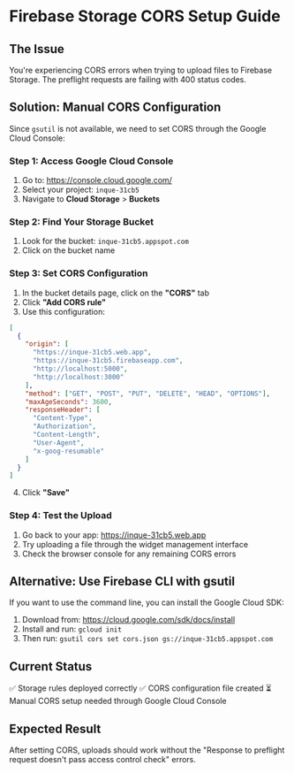 # Firebase Storage CORS Setup Guide

## The Issue

You're experiencing CORS errors when trying to upload files to Firebase Storage. The preflight requests are failing with 400 status codes.

## Solution: Manual CORS Configuration

Since `gsutil` is not available, we need to set CORS through the Google Cloud Console:

### Step 1: Access Google Cloud Console

1. Go to: https://console.cloud.google.com/
2. Select your project: `inque-31cb5`
3. Navigate to **Cloud Storage** > **Buckets**

### Step 2: Find Your Storage Bucket

1. Look for the bucket: `inque-31cb5.appspot.com`
2. Click on the bucket name

### Step 3: Set CORS Configuration

1. In the bucket details page, click on the **"CORS"** tab
2. Click **"Add CORS rule"**
3. Use this configuration:

```json
[
  {
    "origin": [
      "https://inque-31cb5.web.app",
      "https://inque-31cb5.firebaseapp.com",
      "http://localhost:5000",
      "http://localhost:3000"
    ],
    "method": ["GET", "POST", "PUT", "DELETE", "HEAD", "OPTIONS"],
    "maxAgeSeconds": 3600,
    "responseHeader": [
      "Content-Type",
      "Authorization",
      "Content-Length",
      "User-Agent",
      "x-goog-resumable"
    ]
  }
]
```

4. Click **"Save"**

### Step 4: Test the Upload

1. Go back to your app: https://inque-31cb5.web.app
2. Try uploading a file through the widget management interface
3. Check the browser console for any remaining CORS errors

## Alternative: Use Firebase CLI with gsutil

If you want to use the command line, you can install the Google Cloud SDK:

1. Download from: https://cloud.google.com/sdk/docs/install
2. Install and run: `gcloud init`
3. Then run: `gsutil cors set cors.json gs://inque-31cb5.appspot.com`

## Current Status

✅ Storage rules deployed correctly
✅ CORS configuration file created
⏳ Manual CORS setup needed through Google Cloud Console

## Expected Result

After setting CORS, uploads should work without the "Response to preflight request doesn't pass access control check" errors.
